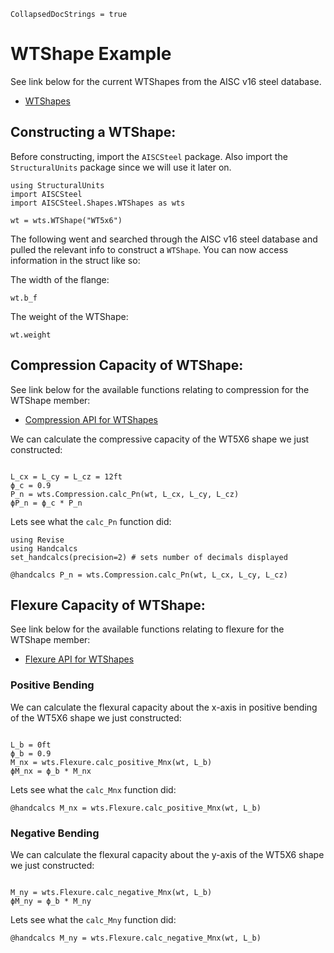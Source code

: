 ```@meta
CollapsedDocStrings = true
```

# WTShape Example

See link below for the current WTShapes from the AISC v16 steel database.

- [WTShapes](@ref)

## Constructing a WTShape:

Before constructing, import the `AISCSteel` package. Also import the `StructuralUnits` package since we will use it later on.

```@example wtshape
using StructuralUnits
import AISCSteel
import AISCSteel.Shapes.WTShapes as wts
```

``` @example wtshape
wt = wts.WTShape("WT5x6")
```

The following went and searched through the AISC v16 steel database and pulled the relevant info to construct a `WTShape`. You can now access information in the struct like so:

The width of the flange:

``` @example wtshape
wt.b_f
```

The weight of the WTShape:

``` @example wtshape
wt.weight
```

## Compression Capacity of WTShape:

See link below for the available functions relating to compression for the WTShape member:

- [Compression API for WTShapes](@ref)

We can calculate the compressive capacity of the WT5X6 shape we just constructed:

```@example wtshape

L_cx = L_cy = L_cz = 12ft
ϕ_c = 0.9
P_n = wts.Compression.calc_Pn(wt, L_cx, L_cy, L_cz)
ϕP_n = ϕ_c * P_n
```

Lets see what the `calc_Pn` function did:

```@example wtshape
using Revise
using Handcalcs
set_handcalcs(precision=2) # sets number of decimals displayed

@handcalcs P_n = wts.Compression.calc_Pn(wt, L_cx, L_cy, L_cz)
```

## Flexure Capacity of WTShape:

See link below for the available functions relating to flexure for the WTShape member:

- [Flexure API for WTShapes](@ref)

### Positive Bending

We can calculate the flexural capacity about the x-axis in positive bending of the WT5X6 shape we just constructed:

```@example wtshape

L_b = 0ft
ϕ_b = 0.9
M_nx = wts.Flexure.calc_positive_Mnx(wt, L_b)
ϕM_nx = ϕ_b * M_nx
```

Lets see what the `calc_Mnx` function did:

```@example wtshape
@handcalcs M_nx = wts.Flexure.calc_positive_Mnx(wt, L_b)
```

### Negative Bending

We can calculate the flexural capacity about the y-axis of the WT5X6 shape we just constructed:

```@example wtshape

M_ny = wts.Flexure.calc_negative_Mnx(wt, L_b)
ϕM_ny = ϕ_b * M_ny
```

Lets see what the `calc_Mny` function did:

```@example wtshape
@handcalcs M_ny = wts.Flexure.calc_negative_Mnx(wt, L_b)
```